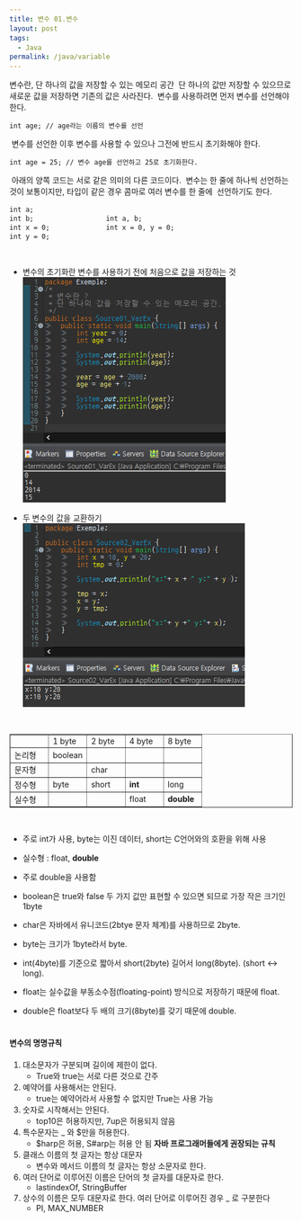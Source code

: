 ```yaml
---
title: 변수 01.변수
layout: post
tags:
  - Java
permalink: /java/variable
---
```


변수란, 단 하나의 값을 저장할 수 있는 메모리 공간
​
단 하나의 값만 저장할 수 있으므로 새로운 값을 저장하면 기존의 값은 사라진다.
​
변수를 사용하려면 먼저 변수를 선언해야 한다.
​
```
int age; // age라는 이름의 변수를 선언
```
​
변수를 선언한 이후 변수를 사용할 수 있으나 그전에 반드시 초기화해야 한다.
​
```
int age = 25; // 변수 age를 선언하고 25로 초기화한다.
```
​
아래의 양쪽 코드는 서로 같은 의미의 다른 코드이다.
​
변수는 한 줄에 하나씩 선언하는 것이 보통이지만, 타입이 같은 경우 콤마로 여러 변수를 한 줄에 
​
선언하기도 한다.
​
```
int a;          
int b;                  int a, b;
int x = 0;              int x = 0, y = 0;
int y = 0;      
```
​
- 변수의 초기화란 변수를 사용하기 전에 처음으로 값을 저장하는 것
![](./../../../assets/images/java/variable/java_variable/1.png)
​

- 두 변수의 값을 교환하기  
![](./../../../assets/images/java/variable/java_variable/2.png)

​

<table style="border-collapse: collapse; width: 100%;" border="1" data-ke-style="style12" data-ke-align="alignLeft">
  <tbody>
    <tr>
      <td style="width: 20%;">&nbsp;</td>
      <td style="width: 20%;">1 byte</td>
      <td style="width: 20%;">2 byte</td>
      <td style="width: 20%;">4 byte</td>
      <td style="width: 20%;">8 byte</td>
    </tr>
    <tr>
      <td style="width: 20%;">논리형</td>
      <td style="width: 20%;">boolean</td>
      <td style="width: 20%;">&nbsp;</td>
      <td style="width: 20%;">&nbsp;</td>
      <td style="width: 20%;">&nbsp;</td>
    </tr>
    <tr>
      <td style="width: 20%;">문자형</td>
      <td style="width: 20%;">&nbsp;</td>
      <td style="width: 20%;">char</td>
      <td style="width: 20%;">&nbsp;</td>
      <td style="width: 20%;">&nbsp;</td>
    </tr>
    <tr>
      <td style="width: 20%;">정수형</td>
      <td style="width: 20%;">byte</td>
      <td style="width: 20%;">short</td>
      <td style="width: 20%;"><b>int</b></td>
      <td style="width: 20%;">long</td>
    </tr>
    <tr>
      <td style="width: 20%;">실수형</td>
      <td style="width: 20%;">&nbsp;</td>
      <td style="width: 20%;">&nbsp;</td>
      <td style="width: 20%;">float</td>
      <td style="width: 20%;"><b>double</b></td>
    </tr>
  </tbody>
</table>
​

-   주로 int가 사용, byte는 이진 데이터, short는 C언어와의 호환을 위해 사용

- 실수형 : float, **double**
- 주로 double을 사용함​
- boolean은 true와 false 두 가지 값만 표현할 수 있으면 되므로 가장 작은 크기인 1byte  
- char은 자바에서 유니코드(2btye 문자 체계)를 사용하므로 2byte.​  
- byte는 크기가 1byte라서 byte.  
- int(4byte)를 기준으로 짧아서 short(2byte) 길어서 long(8byte). (short ↔ long).  
- float는 실수값을 부동소수점(floating-point) 방식으로 저장하기 때문에 float.  
- double은 float보다 두 배의 크기(8byte)를 갖기 때문에 double.  
​
#### 변수의 명명규칙
1. 대소문자가 구분되며 길이에 제한이 없다.
   - True와 true는 서로 다른 것으로 간주
​
2. 예약어를 사용해서는 안된다.
   - true는 예약어라서 사용할 수 없지만 True는 사용 가능
​
3. 숫자로 시작해서는 안된다.
   - top10은 허용하지만, 7up은 허용되지 않음
​
4. 특수문자는 \_ 와 $만을 허용한다.
   - $harp은 허용, S#arp는 허용 안 됨
**자바 프로그래머들에게 권장되는 규칙**
​
5. 클래스 이름의 첫 글자는 항상 대문자
   - 변수와 메서드 이름의 첫 글자는 항상 소문자로 한다.
​
6. 여러 단어로 이루어진 이름은 단어의 첫 글자를 대문자로 한다.
   - lastindexOf, StringBuffer
​
7. 상수의 이름은 모두 대문자로 한다. 여러 단어로 이루어진 경우 \_ 로 구분한다
   - PI, MAX\_NUMBER
​
